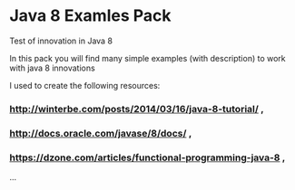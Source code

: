 # Java 8 Examles Pack
Test of innovation in Java 8

In this pack you will find many simple examples (with description) to work with java 8 innovations

I used to create the following resources:
### http://winterbe.com/posts/2014/03/16/java-8-tutorial/ ,
### http://docs.oracle.com/javase/8/docs/ ,
### https://dzone.com/articles/functional-programming-java-8 ,
...


